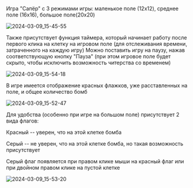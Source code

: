 Игра "Сапёр" с 3 режимами игры: маленькое поле (12x12), среднее поле (16х16), большое поле(20х20)

![2024-03-09_15-45-55](https://github.com/A-nastast1ks/Minesweeper/assets/160312897/b41db4b9-997d-4d1f-9185-5a5e6c97e27d)

Также присутствует функция таймера, который начинает работу после первого клика на клетку на игровом поле (для отслеживания времени, затраченного на каждую игру)
Можно поставить игру на паузу, нажав соответствующую кнопку "Пауза" (при этом игровое поле будет скрыто, чтобы исключить возможность читерства со временем)

![2024-03-09_15-54-18](https://github.com/A-nastast1ks/Minesweeper/assets/160312897/3de3e31d-0b88-45eb-9296-f35459677aba)

В игре имеется отображение красных флажков, уже расставленных на поле, и общее количество бомб

![2024-03-09_15-52-47](https://github.com/A-nastast1ks/Minesweeper/assets/160312897/81fc9566-4365-4356-aec2-e727e1747e93)

Для удобства (особенно при игре на большом поле) присутствует 2 вида флагов:   

Красный -- уверен, что на этой клетке бомба

Серый -- не уверен, что на этой клетке бомба, но такая возможность присутствует

Серый флаг появляется при правом клике мыши на красный флаг или при двойном правом клике на пустой клетке

![2024-03-09_15-53-20](https://github.com/A-nastast1ks/Minesweeper/assets/160312897/1fc7e767-6890-4c05-af6d-df3f6dfe2043)
